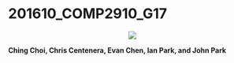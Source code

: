 # 201610_COMP2910_G17
<p align="center">
	<img src="http://students.bcitdev.com/A00869118/comp2910/bcit-cst.png"/>
</p>
<p><b>Ching Choi, Chris Centenera, Evan Chen, Ian Park, and John Park</b></p>
